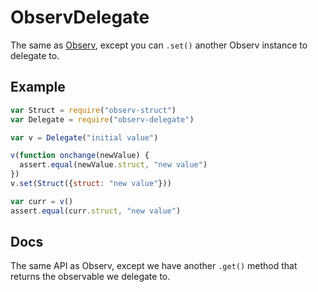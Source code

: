# ObservDelegate

The same as [Observ](https://github.com/Raynos/observ), except you can
`.set()` another Observ instance to delegate to.

## Example

```js
var Struct = require("observ-struct")
var Delegate = require("observ-delegate")

var v = Delegate("initial value")

v(function onchange(newValue) {
  assert.equal(newValue.struct, "new value")
})
v.set(Struct({struct: "new value"}))

var curr = v()
assert.equal(curr.struct, "new value")
```

## Docs

The same API as Observ, except we have another `.get()` method that returns the
observable we delegate to.
